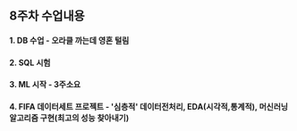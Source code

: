 ## 8주차 수업내용

#### 1. DB 수업 - 오라클 까는데 영혼 털림
#### 2. SQL 시험
#### 3. ML 시작 - 3주소요
#### 4. FIFA 데이터세트 프로젝트 - '심층적' 데이터전처리, EDA(시각적,통계적), 머신러닝 알고리즘 구현(최고의 성능 찾아내기)
   
